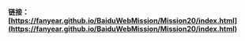 #### 链接：[https://fanyear.github.io/BaiduWebMission/Mission20/index.html](https://fanyear.github.io/BaiduWebMission/Mission20/index.html)
